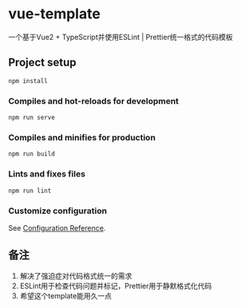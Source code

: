 # vue-template
一个基于Vue2 + TypeScript并使用ESLint | Prettier统一格式的代码模板

## Project setup
```
npm install
```

### Compiles and hot-reloads for development
```
npm run serve
```

### Compiles and minifies for production
```
npm run build
```

### Lints and fixes files
```
npm run lint
```

### Customize configuration
See [Configuration Reference](https://cli.vuejs.org/config/).

## 备注
1. 解决了强迫症对代码格式统一的需求
2. ESLint用于检查代码问题并标记，Prettier用于静默格式化代码
3. 希望这个template能用久一点
